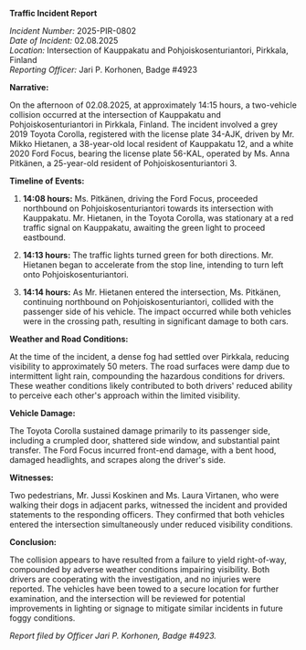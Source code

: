 **Traffic Incident Report**

*Incident Number:* 2025-PIR-0802  
*Date of Incident:* 02.08.2025  
*Location:* Intersection of Kauppakatu and Pohjoiskosenturiantori, Pirkkala, Finland  
*Reporting Officer:* Jari P. Korhonen, Badge #4923  

**Narrative:**

On the afternoon of 02.08.2025, at approximately 14:15 hours, a two-vehicle collision occurred at the intersection of Kauppakatu and Pohjoiskosenturiantori in Pirkkala, Finland. The incident involved a grey 2019 Toyota Corolla, registered with the license plate 34-AJK, driven by Mr. Mikko Hietanen, a 38-year-old local resident of Kauppakatu 12, and a white 2020 Ford Focus, bearing the license plate 56-KAL, operated by Ms. Anna Pitkänen, a 25-year-old resident of Pohjoiskosenturiantori 3.

**Timeline of Events:**

1. **14:08 hours:** Ms. Pitkänen, driving the Ford Focus, proceeded northbound on Pohjoiskosenturiantori towards its intersection with Kauppakatu. Mr. Hietanen, in the Toyota Corolla, was stationary at a red traffic signal on Kauppakatu, awaiting the green light to proceed eastbound.

2. **14:13 hours:** The traffic lights turned green for both directions. Mr. Hietanen began to accelerate from the stop line, intending to turn left onto Pohjoiskosenturiantori.

3. **14:14 hours:** As Mr. Hietanen entered the intersection, Ms. Pitkänen, continuing northbound on Pohjoiskosenturiantori, collided with the passenger side of his vehicle. The impact occurred while both vehicles were in the crossing path, resulting in significant damage to both cars.

**Weather and Road Conditions:**

At the time of the incident, a dense fog had settled over Pirkkala, reducing visibility to approximately 50 meters. The road surfaces were damp due to intermittent light rain, compounding the hazardous conditions for drivers. These weather conditions likely contributed to both drivers' reduced ability to perceive each other's approach within the limited visibility.

**Vehicle Damage:**

The Toyota Corolla sustained damage primarily to its passenger side, including a crumpled door, shattered side window, and substantial paint transfer. The Ford Focus incurred front-end damage, with a bent hood, damaged headlights, and scrapes along the driver's side.

**Witnesses:**

Two pedestrians, Mr. Jussi Koskinen and Ms. Laura Virtanen, who were walking their dogs in adjacent parks, witnessed the incident and provided statements to the responding officers. They confirmed that both vehicles entered the intersection simultaneously under reduced visibility conditions.

**Conclusion:**

The collision appears to have resulted from a failure to yield right-of-way, compounded by adverse weather conditions impairing visibility. Both drivers are cooperating with the investigation, and no injuries were reported. The vehicles have been towed to a secure location for further examination, and the intersection will be reviewed for potential improvements in lighting or signage to mitigate similar incidents in future foggy conditions.

*Report filed by Officer Jari P. Korhonen, Badge #4923.*